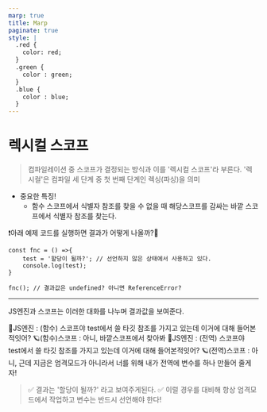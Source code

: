 ```yaml
---
marp: true
title: Marp
paginate: true
style: |
  .red {
    color: red;
  }
  .green {
    color : green;
  }
  .blue {
    color : blue;
  }
---
```


# 렉시컬 스코프

> 컴파일레이션 중 스코프가 결정되는 방식과 이를 '렉시컬 스코프'라 부른다.
> '렉시컬'은 컴파일 세 단계 중 첫 번째 단계인 렉싱(파싱)을 의미

- 중요한 특징!
  - 함수 스코프에서 식별자 참조를 찾을 수 없을 때 해당스코프를 감싸는 바깥 스코프에서 식별자 참조를 찾는다.

❗️아래 예제 코드를 실행하면 결과가 어떻게 나올까?🤔

```
const fnc = () =>{
    test = '할당이 될까?'; // 선언하지 않은 상태에서 사용하고 있다.
    console.log(test);
}

fnc(); // 결과값은 undefined? 아니면 ReferenceError?
```

---

JS엔진과 스코프는 이러한 대화를 나누며 결과값을 보여준다.

🔋JS엔진 : (함수) 스코프야 test에서 쓸 타깃 참조를 가지고 있는데 이거에 대해 들어본적잇어?
🪐(함수)스코프 : 아니, 바깥스코프에서 찾아봐
🔋JS엔진 : (전역) 스코프야 test에서 쓸 타깃 참조를 가지고 있는데 이거에 대해 들어본적잇어?
🪐(전역)스코프 : 아니, 근데 지금은 엄격모드가 아니라서 너를 위해 내가 전역에 변수를 하나 만들어 줄게 자!

> ✅ 결과는 '할당이 될까?' 라고 보여주게된다.
> ✅ 이럴 경우를 대비해 항상 엄격모드에서 작업하고 변수는 반드시 선언해야 한다!
